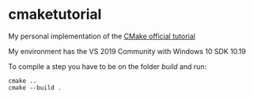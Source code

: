 # cmaketutorial
My personal implementation of the [CMake official tutorial](https://cmake.org/cmake/help/latest/guide/tutorial/index.html)

My environment has the VS 2019 Community with Windows 10 SDK 10.19

To compile a step you have to be on the folder *build* and run:
```
cmake ..
cmake --build .
```
